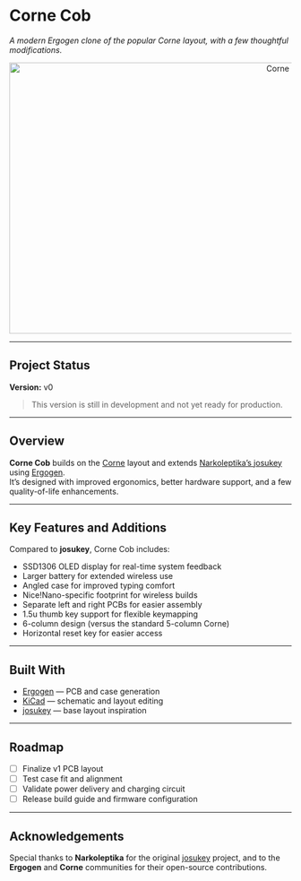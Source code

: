 # Corne Cob
*A modern Ergogen clone of the popular Corne layout, with a few thoughtful modifications.*

<p align="center">
  <img width="1025" height="484" alt="Corne Cob Render" src="https://github.com/user-attachments/assets/e373d5a8-4498-42e9-a572-d5ac58e20a0b" />
</p>

---

## Project Status
**Version:** v0  

> This version is still in development and not yet ready for production.

---

## Overview
**Corne Cob** builds on the [Corne](https://github.com/foostan/crkbd) layout and extends [Narkoleptika’s josukey](https://github.com/Narkoleptika/josukey) using [Ergogen](https://ergogen.xyz/).  
It’s designed with improved ergonomics, better hardware support, and a few quality-of-life enhancements.

---

## Key Features and Additions
Compared to **josukey**, Corne Cob includes:

- SSD1306 OLED display for real-time system feedback  
- Larger battery for extended wireless use  
- Angled case for improved typing comfort  
- Nice!Nano-specific footprint for wireless builds  
- Separate left and right PCBs for easier assembly  
- 1.5u thumb key support for flexible keymapping  
- 6-column design (versus the standard 5-column Corne)
- Horizontal reset key for easier access

---

## Built With
- [Ergogen](https://ergogen.xyz/) — PCB and case generation  
- [KiCad](https://kicad.org/) — schematic and layout editing  
- [josukey](https://github.com/Narkoleptika/josukey) — base layout inspiration  

---

## Roadmap
- [ ] Finalize v1 PCB layout  
- [ ] Test case fit and alignment  
- [ ] Validate power delivery and charging circuit  
- [ ] Release build guide and firmware configuration  

---

## Acknowledgements
Special thanks to **Narkoleptika** for the original [josukey](https://github.com/Narkoleptika/josukey) project, and to the **Ergogen** and **Corne** communities for their open-source contributions.
